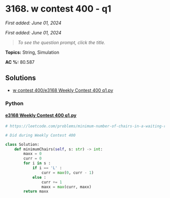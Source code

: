 # 3168. w contest 400 - q1

*First added: June 01, 2024*

*First added: June 01, 2024*


> *To see the question prompt, click the title.*

**Topics:** String, Simulation

**AC %:** 80.587


## Solutions

- [w contest 400/e3168 Weekly Contest 400 q1.py](<../my-submissions/w contest 400/e3168 Weekly Contest 400 q1.py>)
### Python
#### [e3168 Weekly Contest 400 q1.py](<../my-submissions/w contest 400/e3168 Weekly Contest 400 q1.py>)
```Python
# https://leetcode.com/problems/minimum-number-of-chairs-in-a-waiting-room/description/

# Did during Weekly Contest 400

class Solution:
    def minimumChairs(self, s: str) -> int:
        maxx = 0
        curr = 0
        for i in s :
            if i == 'L' :
                curr = max(0, curr - 1)
            else :
                curr += 1
                maxx = max(curr, maxx)
        return maxx
```

